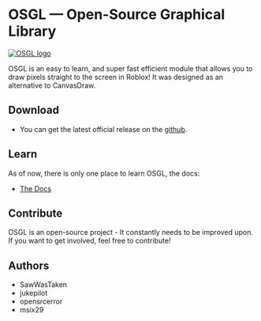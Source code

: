 # OSGL — Open-Source Graphical Library

[![OSGL logo](https://raw.githubusercontent.com/Gunshot-Sound-Studios/osgl-graphics/site/images/osgllogo.png)](https://gunshot-sound-studios.github.io/osgl-graphics/index.html)

OSGL is an easy to learn, and super fast efficient module that allows you to draw pixels straight to the screen in Roblox!
It was designed as an alternative to CanvasDraw.

## Download

- You can get the latest official release on the [github](https://github.com/Gunshot-Sound-Studios/osgl-graphics/releases).

## Learn

As of now, there is only one place to learn OSGL, the docs:

- [The Docs](https://gunshot-sound-studios.github.io/osgl-graphics/index.html)

## Contribute

OSGL is an open-source project - It constantly needs to be improved upon. If you want to get involved, feel free to contribute!

## Authors

- SawWasTaken
- jukepilot
- opensrcerror
- msix29
